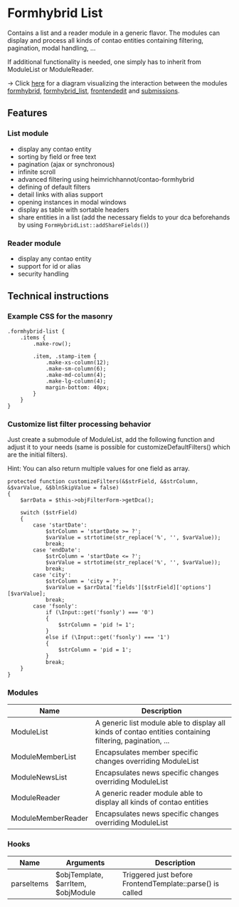 # Formhybrid List

Contains a list and a reader module in a generic flavor. The modules can display and process all kinds of contao entities containing filtering, pagination, modal handling, ...

If additional functionality is needed, one simply has to inherit from ModuleList or ModuleReader.

-> Click [here](docs/formhybrid.png) for a diagram visualizing the interaction between the modules [formhybrid](https://github.com/heimrichhannot/contao-formhybrid), [formhybrid_list](https://github.com/heimrichhannot/contao-formhybrid_list), [frontendedit](https://github.com/heimrichhannot/contao-frontendedit) and [submissions](https://github.com/heimrichhannot/contao-submissions).

## Features

### List module

- display any contao entity
- sorting by field or free text
- pagination (ajax or synchronous)
- infinite scroll
- advanced filtering using heimrichhannot/contao-formhybrid
- defining of default filters
- detail links with alias support
- opening instances in modal windows
- display as table with sortable headers
- share entities in a list (add the necessary fields to your dca beforehands by using ```FormHybridList::addShareFields()```)

### Reader module

- display any contao entity
- support for id or alias
- security handling

## Technical instructions

### Example CSS for the masonry

```
.formhybrid-list {
    .items {
        .make-row();

        .item, .stamp-item {
            .make-xs-column(12);
            .make-sm-column(6);
            .make-md-column(4);
            .make-lg-column(4);
            margin-bottom: 40px;
        }
    }
}
```

### Customize list filter processing behavior

Just create a submodule of ModuleList, add the following function and adjust it to your needs (same is possible for customizeDefaultFilters() which are the initial filters).

Hint: You can also return multiple values for one field as array.

```
protected function customizeFilters(&$strField, &$strColumn, &$varValue, &$blnSkipValue = false)
{
    $arrData = $this->objFilterForm->getDca();

    switch ($strField)
    {
        case 'startDate':
            $strColumn = 'startDate >= ?';
            $varValue = strtotime(str_replace('%', '', $varValue));
            break;
        case 'endDate':
            $strColumn = 'startDate <= ?';
            $varValue = strtotime(str_replace('%', '', $varValue));
            break;
        case 'city':
            $strColumn = 'city = ?';
            $varValue = $arrData['fields'][$strField]['options'][$varValue];
            break;
        case 'fsonly':
            if (\Input::get('fsonly') === '0')
            {
                $strColumn = 'pid != 1';
            }
            else if (\Input::get('fsonly') === '1')
            {
                $strColumn = 'pid = 1';
            }
            break;
    }
}
```

### Modules

Name | Description
---- | -----------
ModuleList | A generic list module able to display all kinds of contao entities containing filtering, pagination, ...
ModuleMemberList | Encapsulates member specific changes overriding ModuleList
ModuleNewsList | Encapsulates news specific changes overriding ModuleList
ModuleReader | A generic reader module able to display all kinds of contao entities
ModuleMemberReader | Encapsulates news specific changes overriding ModuleList

### Hooks

Name | Arguments | Description
---- | --------- | -----------
parseItems | $objTemplate, $arrItem, $objModule | Triggered just before FrontendTemplate::parse() is called